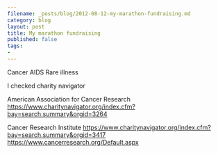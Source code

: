 ```yaml
---
filename: _posts/blog/2012-08-12-my-marathon-fundraising.md
category: blog
layout: post
title: My marathon fundraising
published: false
tags:
- 
---
```



Cancer
AIDS
Rare illness

I checked charity navigator

American Association for Cancer Research
https://www.charitynavigator.org/index.cfm?bay=search.summary&orgid=3264


Cancer Research Institute
https://www.charitynavigator.org/index.cfm?bay=search.summary&orgid=3417
https://www.cancerresearch.org/Default.aspx



